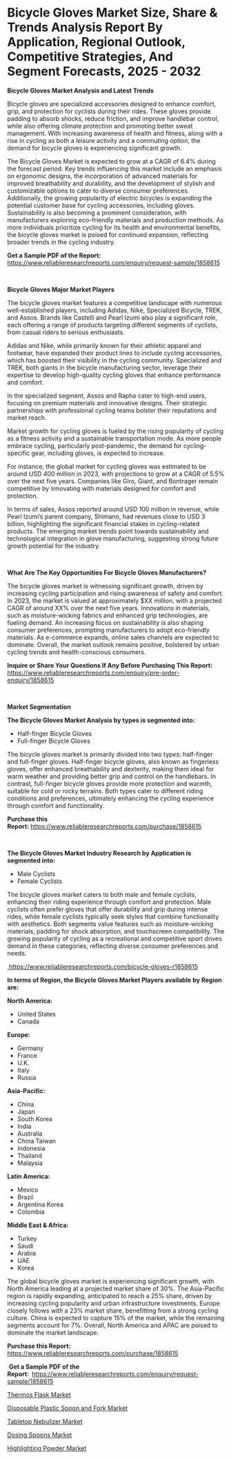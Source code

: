 <p><h1>Bicycle Gloves Market Size, Share & Trends Analysis Report By Application, Regional Outlook, Competitive Strategies, And Segment Forecasts, 2025 - 2032</h1></p><p><strong>Bicycle Gloves Market Analysis and Latest Trends</strong></p>
<p><p>Bicycle gloves are specialized accessories designed to enhance comfort, grip, and protection for cyclists during their rides. These gloves provide padding to absorb shocks, reduce friction, and improve handlebar control, while also offering climate protection and promoting better sweat management. With increasing awareness of health and fitness, along with a rise in cycling as both a leisure activity and a commuting option, the demand for bicycle gloves is experiencing significant growth.</p><p>The Bicycle Gloves Market is expected to grow at a CAGR of 6.4% during the forecast period. Key trends influencing this market include an emphasis on ergonomic designs, the incorporation of advanced materials for improved breathability and durability, and the development of stylish and customizable options to cater to diverse consumer preferences. Additionally, the growing popularity of electric bicycles is expanding the potential customer base for cycling accessories, including gloves. Sustainability is also becoming a prominent consideration, with manufacturers exploring eco-friendly materials and production methods. As more individuals prioritize cycling for its health and environmental benefits, the bicycle gloves market is poised for continued expansion, reflecting broader trends in the cycling industry.</p></p>
<p><strong>Get a Sample PDF of the Report:&nbsp;</strong> <a href="https://www.reliableresearchreports.com/enquiry/request-sample/1858615?utm_campaign=34&utm_medium=2&utm_source=Github&utm_content=ia&utm_term=07022025&utm_id=bicycle-gloves">https://www.reliableresearchreports.com/enquiry/request-sample/1858615</a></p>
<p>&nbsp;</p>
<p><strong>Bicycle Gloves Major Market Players</strong></p>
<p><p>The bicycle gloves market features a competitive landscape with numerous well-established players, including Adidas, Nike, Specialized Bicycle, TREK, and Assos. Brands like Castelli and Pearl Izumi also play a significant role, each offering a range of products targeting different segments of cyclists, from casual riders to serious enthusiasts.</p><p>Adidas and Nike, while primarily known for their athletic apparel and footwear, have expanded their product lines to include cycling accessories, which has boosted their visibility in the cycling community. Specialized and TREK, both giants in the bicycle manufacturing sector, leverage their expertise to develop high-quality cycling gloves that enhance performance and comfort.</p><p>In the specialized segment, Assos and Rapha cater to high-end users, focusing on premium materials and innovative designs. Their strategic partnerships with professional cycling teams bolster their reputations and market reach. </p><p>Market growth for cycling gloves is fueled by the rising popularity of cycling as a fitness activity and a sustainable transportation mode. As more people embrace cycling, particularly post-pandemic, the demand for cycling-specific gear, including gloves, is expected to increase. </p><p>For instance, the global market for cycling gloves was estimated to be around USD 400 million in 2023, with projections to grow at a CAGR of 5.5% over the next five years. Companies like Giro, Giant, and Bontrager remain competitive by innovating with materials designed for comfort and protection. </p><p>In terms of sales, Assos reported around USD 100 million in revenue, while Pearl Izumi’s parent company, Shimano, had revenues close to USD 3 billion, highlighting the significant financial stakes in cycling-related products. The emerging market trends point towards sustainability and technological integration in glove manufacturing, suggesting strong future growth potential for the industry.</p></p>
<p>&nbsp;</p>
<p><strong>What Are The Key Opportunities For Bicycle Gloves Manufacturers?</strong></p>
<p><p>The bicycle gloves market is witnessing significant growth, driven by increasing cycling participation and rising awareness of safety and comfort. In 2023, the market is valued at approximately $XX million, with a projected CAGR of around XX% over the next five years. Innovations in materials, such as moisture-wicking fabrics and enhanced grip technologies, are fueling demand. An increasing focus on sustainability is also shaping consumer preferences, prompting manufacturers to adopt eco-friendly materials. As e-commerce expands, online sales channels are expected to dominate. Overall, the market outlook remains positive, bolstered by urban cycling trends and health-conscious consumers.</p></p>
<p><strong>Inquire or Share Your Questions If Any Before Purchasing This Report:</strong> <a href="https://www.reliableresearchreports.com/enquiry/pre-order-enquiry/1858615?utm_campaign=34&utm_medium=2&utm_source=Github&utm_content=ia&utm_term=07022025&utm_id=bicycle-gloves">https://www.reliableresearchreports.com/enquiry/pre-order-enquiry/1858615</a></p>
<p>&nbsp;</p>
<p><strong>Market Segmentation</strong></p>
<p><strong>The Bicycle Gloves Market Analysis by types is segmented into:</strong></p>
<p><ul><li>Half-finger Bicycle Gloves</li><li>Full-finger Bicycle Gloves</li></ul></p>
<p><p>The bicycle gloves market is primarily divided into two types: half-finger and full-finger gloves. Half-finger bicycle gloves, also known as fingerless gloves, offer enhanced breathability and dexterity, making them ideal for warm weather and providing better grip and control on the handlebars. In contrast, full-finger bicycle gloves provide more protection and warmth, suitable for cold or rocky terrains. Both types cater to different riding conditions and preferences, ultimately enhancing the cycling experience through comfort and functionality.</p></p>
<p><strong>Purchase this Report:&nbsp;</strong><a href="https://www.reliableresearchreports.com/purchase/1858615?utm_campaign=34&utm_medium=2&utm_source=Github&utm_content=ia&utm_term=07022025&utm_id=bicycle-gloves">https://www.reliableresearchreports.com/purchase/1858615</a></p>
<p>&nbsp;</p>
<p><strong>The Bicycle Gloves Market Industry Research by Application is segmented into:</strong></p>
<p><ul><li>Male Cyclists</li><li>Female Cyclists</li></ul></p>
<p><p>The bicycle gloves market caters to both male and female cyclists, enhancing their riding experience through comfort and protection. Male cyclists often prefer gloves that offer durability and grip during intense rides, while female cyclists typically seek styles that combine functionality with aesthetics. Both segments value features such as moisture-wicking materials, padding for shock absorption, and touchscreen compatibility. The growing popularity of cycling as a recreational and competitive sport drives demand in these categories, reflecting diverse consumer preferences and needs.</p></p>
<p><a href="https://www.reliableresearchreports.com/bicycle-gloves-r1858615?utm_campaign=34&utm_medium=2&utm_source=Github&utm_content=ia&utm_term=07022025&utm_id=bicycle-gloves">&nbsp;https://www.reliableresearchreports.com/bicycle-gloves-r1858615</a></p>
<p><strong>In terms of Region, the Bicycle Gloves Market Players available by Region are:</strong></p>
<p>
    <p> <strong> North America: </strong>
        <ul>
            <li>United States</li>
            <li>Canada</li>
        </ul>
        </p> 
    <p> <strong> Europe: </strong>
        <ul>
            <li>Germany</li>
            <li>France</li>
            <li>U.K.</li>
            <li>Italy</li>
            <li>Russia</li>
        </ul>
        </p> 
    <p> <strong> Asia-Pacific: </strong>
        <ul>
            <li>China</li>
            <li>Japan</li>
            <li>South Korea</li>
            <li>India</li>
            <li>Australia</li>
            <li>China Taiwan</li>
            <li>Indonesia</li>
            <li>Thailand</li>
            <li>Malaysia</li>
        </ul>
        </p> 
    <p> <strong> Latin America: </strong>
        <ul>
            <li>Mexico</li>
            <li>Brazil</li>
            <li>Argentina Korea</li>
            <li>Colombia</li>
        </ul>
        </p> 
    <p> <strong> Middle East & Africa: </strong>
        <ul>
            <li>Turkey</li>
            <li>Saudi</li>
            <li>Arabia</li>
            <li>UAE</li>
            <li>Korea</li>
        </ul>
    </p>
    </p>
<p><p>The global bicycle gloves market is experiencing significant growth, with North America leading at a projected market share of 30%. The Asia-Pacific region is rapidly expanding, anticipated to reach a 25% share, driven by increasing cycling popularity and urban infrastructure investments. Europe closely follows with a 23% market share, benefitting from a strong cycling culture. China is expected to capture 15% of the market, while the remaining segments account for 7%. Overall, North America and APAC are poised to dominate the market landscape.</p></p>
<p><strong>Purchase this Report: </strong><a href="https://www.reliableresearchreports.com/purchase/1858615?utm_campaign=34&utm_medium=2&utm_source=Github&utm_content=ia&utm_term=07022025&utm_id=bicycle-gloves">https://www.reliableresearchreports.com/purchase/1858615</a></p>
<p>&nbsp;<strong>Get a Sample PDF of the Report:&nbsp;&nbsp;</strong><a href="https://www.reliableresearchreports.com/enquiry/request-sample/1858615?utm_campaign=34&utm_medium=2&utm_source=Github&utm_content=ia&utm_term=07022025&utm_id=bicycle-gloves">https://www.reliableresearchreports.com/enquiry/request-sample/1858615</a></p>
<p><strong></strong></p>
<p><p><a href="https://github.com/ElviraLeka1962/Market-Research-Report-List-1/blob/main/thermos-flask-market.md?utm_campaign=34&utm_medium=2&utm_source=Github&utm_content=ia&utm_term=07022025&utm_id=bicycle-gloves">Thermos Flask Market</a></p><p><a href="https://github.com/rosalinebhakta48/Market-Research-Report-List-1/blob/main/disposable-plastic-spoon-and-fork-market.md?utm_campaign=34&utm_medium=2&utm_source=Github&utm_content=ia&utm_term=07022025&utm_id=bicycle-gloves">Disposable Plastic Spoon and Fork Market</a></p><p><a href="https://github.com/kimberjam0i/Market-Research-Report-List-1/blob/main/tabletop-nebulizer-market.md?utm_campaign=34&utm_medium=2&utm_source=Github&utm_content=ia&utm_term=07022025&utm_id=bicycle-gloves">Tabletop Nebulizer Market</a></p><p><a href="https://github.com/nathaliehurles7142/Market-Research-Report-List-1/blob/main/dosing-spoons-market.md?utm_campaign=34&utm_medium=2&utm_source=Github&utm_content=ia&utm_term=07022025&utm_id=bicycle-gloves">Dosing Spoons Market</a></p><p><a href="https://github.com/darenph8er/Market-Research-Report-List-1/blob/main/highlighting-powder-market.md?utm_campaign=34&utm_medium=2&utm_source=Github&utm_content=ia&utm_term=07022025&utm_id=bicycle-gloves">Highlighting Powder Market</a></p></p>